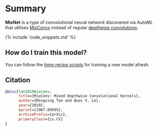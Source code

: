 # Summary

**MixNet** is a type of convolutional neural network discovered via AutoML that utilises [MixConvs](https://paperswithcode.com/method/mixconv) instead of regular [depthwise convolutions](https://paperswithcode.com/method/depthwise-convolution).

{% include 'code_snippets.md' %}

## How do I train this model?

You can follow the [timm recipe scripts](https://rwightman.github.io/pytorch-image-models/scripts/) for training a new model afresh.

## Citation

```BibTeX
@misc{tan2019mixconv,
      title={MixConv: Mixed Depthwise Convolutional Kernels}, 
      author={Mingxing Tan and Quoc V. Le},
      year={2019},
      eprint={1907.09595},
      archivePrefix={arXiv},
      primaryClass={cs.CV}
}
```

<!--
Type: model-index
Collections:
- Name: TF MixNet
  Paper:
    Title: 'MixConv: Mixed Depthwise Convolutional Kernels'
    URL: https://paperswithcode.com/paper/mixnet-mixed-depthwise-convolutional-kernels
Models:
- Name: tf_mixnet_l
  In Collection: TF MixNet
  Metadata:
    FLOPs: 688674516
    Parameters: 7330000
    File Size: 29620756
    Architecture:
    - Batch Normalization
    - Dense Connections
    - Dropout
    - Global Average Pooling
    - Grouped Convolution
    - MixConv
    - Squeeze-and-Excitation Block
    - Swish
    Tasks:
    - Image Classification
    Training Techniques:
    - MNAS
    Training Data:
    - ImageNet
    ID: tf_mixnet_l
    Crop Pct: '0.875'
    Image Size: '224'
    Interpolation: bicubic
  Code: https://github.com/rwightman/pytorch-image-models/blob/9a25fdf3ad0414b4d66da443fe60ae0aa14edc84/timm/models/efficientnet.py#L1720
  Weights: https://github.com/rwightman/pytorch-image-models/releases/download/v0.1-weights/tf_mixnet_l-6c92e0c8.pth
  Results:
  - Task: Image Classification
    Dataset: ImageNet
    Metrics:
      Top 1 Accuracy: 78.78%
      Top 5 Accuracy: 94.0%
- Name: tf_mixnet_m
  In Collection: TF MixNet
  Metadata:
    FLOPs: 416633502
    Parameters: 5010000
    File Size: 20310871
    Architecture:
    - Batch Normalization
    - Dense Connections
    - Dropout
    - Global Average Pooling
    - Grouped Convolution
    - MixConv
    - Squeeze-and-Excitation Block
    - Swish
    Tasks:
    - Image Classification
    Training Techniques:
    - MNAS
    Training Data:
    - ImageNet
    ID: tf_mixnet_m
    Crop Pct: '0.875'
    Image Size: '224'
    Interpolation: bicubic
  Code: https://github.com/rwightman/pytorch-image-models/blob/9a25fdf3ad0414b4d66da443fe60ae0aa14edc84/timm/models/efficientnet.py#L1709
  Weights: https://github.com/rwightman/pytorch-image-models/releases/download/v0.1-weights/tf_mixnet_m-0f4d8805.pth
  Results:
  - Task: Image Classification
    Dataset: ImageNet
    Metrics:
      Top 1 Accuracy: 76.96%
      Top 5 Accuracy: 93.16%
- Name: tf_mixnet_s
  In Collection: TF MixNet
  Metadata:
    FLOPs: 302587678
    Parameters: 4130000
    File Size: 16738218
    Architecture:
    - Batch Normalization
    - Dense Connections
    - Dropout
    - Global Average Pooling
    - Grouped Convolution
    - MixConv
    - Squeeze-and-Excitation Block
    - Swish
    Tasks:
    - Image Classification
    Training Techniques:
    - MNAS
    Training Data:
    - ImageNet
    ID: tf_mixnet_s
    Crop Pct: '0.875'
    Image Size: '224'
    Interpolation: bicubic
  Code: https://github.com/rwightman/pytorch-image-models/blob/9a25fdf3ad0414b4d66da443fe60ae0aa14edc84/timm/models/efficientnet.py#L1698
  Weights: https://github.com/rwightman/pytorch-image-models/releases/download/v0.1-weights/tf_mixnet_s-89d3354b.pth
  Results:
  - Task: Image Classification
    Dataset: ImageNet
    Metrics:
      Top 1 Accuracy: 75.68%
      Top 5 Accuracy: 92.64%
-->
